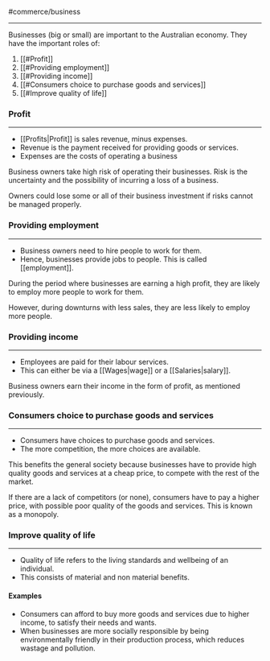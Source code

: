 #commerce/business 

---
Businesses (big or small) are important to the Australian economy. They have the important roles of:

1. [[#Profit]]
2. [[#Providing employment]]
3. [[#Providing income]]
4. [[#Consumers choice to purchase goods and services]]
5. [[#Improve quality of life]]


### Profit
---
- [[Profits|Profit]] is sales revenue, minus expenses. 
- Revenue is the payment received for providing goods or services.
- Expenses are the costs of operating a business

Business owners take high risk of operating their businesses. Risk is the uncertainty and the possibility of incurring a loss of a business.

Owners could lose some or all of their business investment if risks cannot be managed properly.


### Providing employment
---
- Business owners need to hire people to work for them. 
- Hence, businesses provide jobs to people. This is called [[employment]].

During the period where businesses are earning a high profit, they are likely to employ more people to work for them. 

However, during downturns with less sales, they are less likely to employ more people.


### Providing income
---
- Employees are paid for their labour services.
- This can either be via a [[Wages|wage]] or a [[Salaries|salary]].

Business owners earn their income in the form of profit, as mentioned previously.

### Consumers choice to purchase goods and services
---
- Consumers have choices to purchase goods and services.
- The more competition, the more choices are available.

This benefits the general society because businesses have to provide high quality goods and services at a cheap price, to compete with the rest of the market.

If there are a lack of competitors (or none), consumers have to pay a higher price, with possible poor quality of the goods and services. This is known as a monopoly.

### Improve quality of life
---
- Quality of life refers to the living standards and wellbeing of an individual. 
- This consists of material and non material benefits.

#### Examples
- Consumers can afford to buy more goods and services due to higher income, to satisfy their needs and wants.
- When businesses are more socially responsible by being environmentally friendly in their production process, which reduces wastage and pollution.